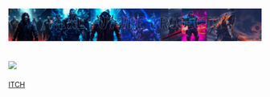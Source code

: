 <h1 align="center">
  <img src="https://raw.githubusercontent.com/GodOfSparta/GodOfSparta/main/RealFutureProjects_Banner_2.jpg">
</h1>
<h2 align="center">
  <div id="header" align="left">
    <img src="https://media.giphy.com/media/v1.Y2lkPTc5MGI3NjExZWZ2ZHh4MWp3Z3hqdDVybXEzb2plOGw3eDB3ZjVndnlubHZyd2NucCZlcD12MV9pbnRlcm5hbF9naWZfYnlfaWQmY3Q9Zw/gh0RRgkTXedvF0pDc0/giphy.gif" width="100"/>
  </div>
</h2>

[ITCH](https://xcomer1989.itch.io/)



